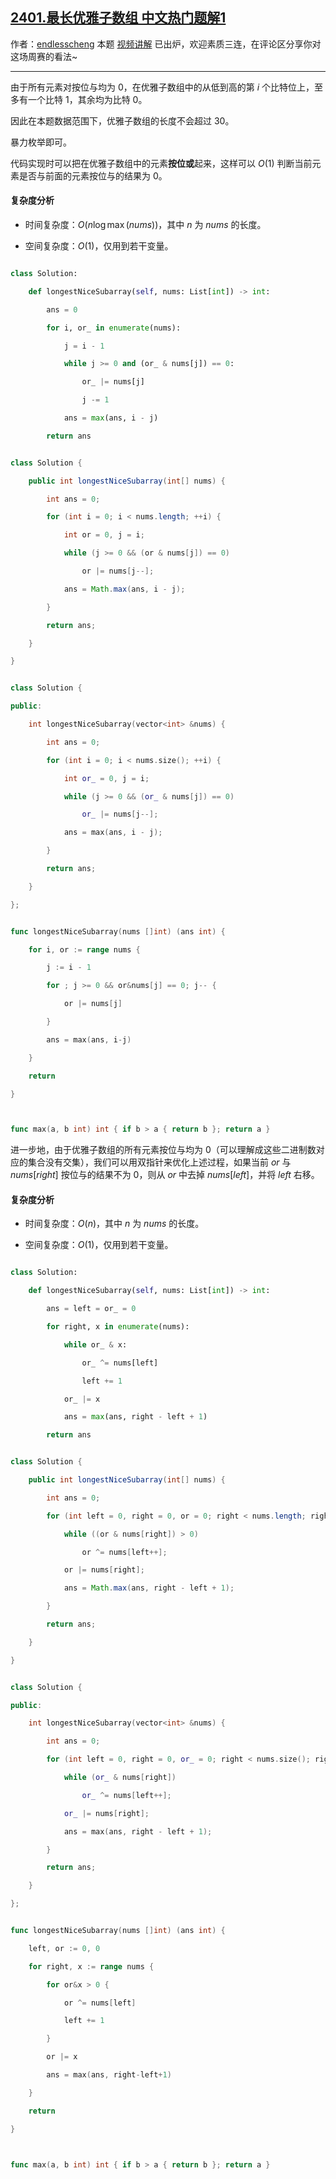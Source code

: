 ## [2401.最长优雅子数组 中文热门题解1](https://leetcode.cn/problems/longest-nice-subarray/solutions/100000/bao-li-mei-ju-pythonjavacgo-by-endlessch-z6t6)

作者：[endlesscheng](https://leetcode.cn/u/endlesscheng)
本题 [视频讲解](https://www.bilibili.com/video/BV1Dt4y1j7qh) 已出炉，欢迎素质三连，在评论区分享你对这场周赛的看法~
 
---

由于所有元素对按位与均为 $0$，在优雅子数组中的从低到高的第 $i$ 个比特位上，至多有一个比特 $1$，其余均为比特 $0$。

因此在本题数据范围下，优雅子数组的长度不会超过 30。

暴力枚举即可。

代码实现时可以把在优雅子数组中的元素**按位或**起来，这样可以 $O(1)$ 判断当前元素是否与前面的元素按位与的结果为 $0$。

#### 复杂度分析

- 时间复杂度：$O(n\log\max(\textit{nums}))$，其中 $n$ 为 $\textit{nums}$ 的长度。
- 空间复杂度：$O(1)$，仅用到若干变量。

```py [sol1-Python3]
class Solution:
    def longestNiceSubarray(self, nums: List[int]) -> int:
        ans = 0
        for i, or_ in enumerate(nums):
            j = i - 1
            while j >= 0 and (or_ & nums[j]) == 0:
                or_ |= nums[j]
                j -= 1
            ans = max(ans, i - j)
        return ans
```

```java [sol1-Java]
class Solution {
    public int longestNiceSubarray(int[] nums) {
        int ans = 0;
        for (int i = 0; i < nums.length; ++i) {
            int or = 0, j = i;
            while (j >= 0 && (or & nums[j]) == 0)
                or |= nums[j--];
            ans = Math.max(ans, i - j);
        }
        return ans;
    }
}
```

```cpp [sol1-C++]
class Solution {
public:
    int longestNiceSubarray(vector<int> &nums) {
        int ans = 0;
        for (int i = 0; i < nums.size(); ++i) {
            int or_ = 0, j = i;
            while (j >= 0 && (or_ & nums[j]) == 0)
                or_ |= nums[j--];
            ans = max(ans, i - j);
        }
        return ans;
    }
};
```

```go [sol1-Go]
func longestNiceSubarray(nums []int) (ans int) {
	for i, or := range nums {
		j := i - 1
		for ; j >= 0 && or&nums[j] == 0; j-- {
			or |= nums[j]
		}
		ans = max(ans, i-j)
	}
	return
}

func max(a, b int) int { if b > a { return b }; return a }
```

进一步地，由于优雅子数组的所有元素按位与均为 $0$（可以理解成这些二进制数对应的集合没有交集），我们可以用双指针来优化上述过程，如果当前 $\textit{or}$ 与 $\textit{nums}[\textit{right}]$ 按位与的结果不为 $0$，则从 $\textit{or}$ 中去掉 $\textit{nums}[\textit{left}]$，并将 $\textit{left}$ 右移。

#### 复杂度分析

- 时间复杂度：$O(n)$，其中 $n$ 为 $\textit{nums}$ 的长度。
- 空间复杂度：$O(1)$，仅用到若干变量。

```py [sol2-Python3]
class Solution:
    def longestNiceSubarray(self, nums: List[int]) -> int:
        ans = left = or_ = 0
        for right, x in enumerate(nums):
            while or_ & x:
                or_ ^= nums[left]
                left += 1
            or_ |= x
            ans = max(ans, right - left + 1)
        return ans
```

```java [sol2-Java]
class Solution {
    public int longestNiceSubarray(int[] nums) {
        int ans = 0;
        for (int left = 0, right = 0, or = 0; right < nums.length; right++) {
            while ((or & nums[right]) > 0)
                or ^= nums[left++];
            or |= nums[right];
            ans = Math.max(ans, right - left + 1);
        }
        return ans;
    }
}
```

```cpp [sol2-C++]
class Solution {
public:
    int longestNiceSubarray(vector<int> &nums) {
        int ans = 0;
        for (int left = 0, right = 0, or_ = 0; right < nums.size(); right++) {
            while (or_ & nums[right])
                or_ ^= nums[left++];
            or_ |= nums[right];
            ans = max(ans, right - left + 1);
        }
        return ans;
    }
};
```

```go [sol2-Go]
func longestNiceSubarray(nums []int) (ans int) {
	left, or := 0, 0
	for right, x := range nums {
		for or&x > 0 {
			or ^= nums[left]
			left += 1
		}
		or |= x
		ans = max(ans, right-left+1)
	}
	return
}

func max(a, b int) int { if b > a { return b }; return a }
```

